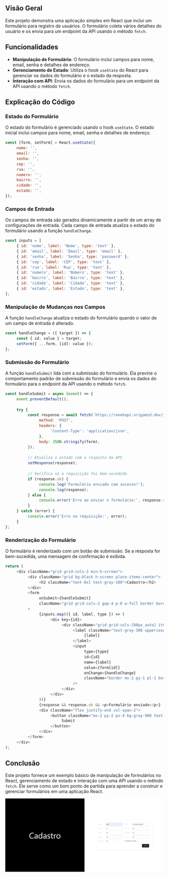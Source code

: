 ## Visão Geral

Este projeto demonstra uma aplicação simples em React que inclui um formulário para registro de usuários. O formulário coleta vários detalhes do usuário e os envia para um endpoint da API usando o método `fetch`.

## Funcionalidades

-    **Manipulação de Formulário**: O formulário inclui campos para nome, email, senha e detalhes de endereço.
-    **Gerenciamento de Estado**: Utiliza o hook `useState` do React para gerenciar os dados do formulário e o estado da resposta.
-    **Interação com API**: Envia os dados do formulário para um endpoint da API usando o método `fetch`.

## Explicação do Código

### Estado do Formulário

O estado do formulário é gerenciado usando o hook `useState`. O estado inicial inclui campos para nome, email, senha e detalhes de endereço.

```javascript
const [form, setForm] = React.useState({
     nome: '',
     email: '',
     senha: '',
     cep: '',
     rua: '',
     numero: '',
     bairro: '',
     cidade: '',
     estado: '',
});
```

### Campos de Entrada

Os campos de entrada são gerados dinamicamente a partir de um array de configurações de entrada. Cada campo de entrada atualiza o estado do formulário usando a função `handleChange`.

```javascript
const inputs = [
     { id: 'nome', label: 'Nome', type: 'text' },
     { id: 'email', label: 'Email', type: 'email' },
     { id: 'senha', label: 'Senha', type: 'password' },
     { id: 'cep', label: 'CEP', type: 'text' },
     { id: 'rua', label: 'Rua', type: 'text' },
     { id: 'numero', label: 'Número', type: 'text' },
     { id: 'bairro', label: 'Bairro', type: 'text' },
     { id: 'cidade', label: 'Cidade', type: 'text' },
     { id: 'estado', label: 'Estado', type: 'text' },
];
```

### Manipulação de Mudanças nos Campos

A função `handleChange` atualiza o estado do formulário quando o valor de um campo de entrada é alterado.

```javascript
const handleChange = ({ target }) => {
     const { id, value } = target;
     setForm({ ...form, [id]: value });
};
```

### Submissão do Formulário

A função `handleSubmit` lida com a submissão do formulário. Ela previne o comportamento padrão de submissão do formulário e envia os dados do formulário para o endpoint da API usando o método `fetch`.

```javascript
const handleSubmit = async (event) => {
     event.preventDefault();

     try {
          const response = await fetch('https://ranekapi.origamid.dev/json/api/usuario', {
               method: 'POST',
               headers: {
                    'Content-Type': 'application/json',
               },
               body: JSON.stringify(form),
          });

          // Atualiza o estado com a resposta da API
          setResponse(response);

          // Verifica se a requisição foi bem-sucedida
          if (response.ok) {
               console.log('Formulário enviado com sucesso!');
               console.log(response);
          } else {
               console.error('Erro ao enviar o formulário:', response.statusText);
          }
     } catch (error) {
          console.error('Erro na requisição:', error);
     }
};
```

### Renderização do Formulário

O formulário é renderizado com um botão de submissão. Se a resposta for bem-sucedida, uma mensagem de confirmação é exibida.

```javascript
return (
     <div className="grid grid-cols-2 min-h-screen">
          <div className="grid bg-black h-screen place-items-center">
               <h2 className="text-8xl text-gray-100">Cadastro</h2>
          </div>
          <form
               onSubmit={handleSubmit}
               className="grid grid-cols-2 gap-4 p-8 w-full border border-gray-400/10 shadow max-w-2xl m-auto"
          >
               {inputs.map(({ id, label, type }) => (
                    <div key={id}>
                         <div className="grid grid-cols-[80px_auto] items-center">
                              <label className="text-gray-300 uppercase" htmlFor={id}>
                                   {label}
                              </label>
                              <input
                                   type={type}
                                   id={id}
                                   name={label}
                                   value={form[id]}
                                   onChange={handleChange}
                                   className="border mx-2 py-1 pl-1 border-gray-400/50 rounded-md"
                              />
                         </div>
                    </div>
               ))}
               {response && response.ok && <p>Formulário enviado</p>}
               <div className="flex justify-end col-span-2">
                    <button className="mx-2 py-2 px-4 bg-gray-900 text-gray-200 rounded-md place-content-end cursor-pointer">
                         Submit
                    </button>
               </div>
          </form>
     </div>
);
```

## Conclusão

Este projeto fornece um exemplo básico de manipulação de formulários no React, gerenciamento de estado e interação com uma API usando o método `fetch`. Ele serve como um bom ponto de partida para aprender a construir e gerenciar formulários em uma aplicação React.

![print](./public/print.png)

